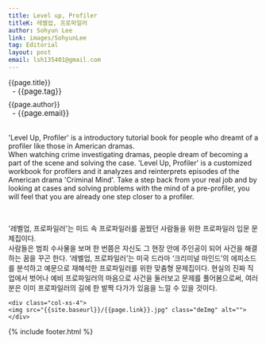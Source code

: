 ```yaml
---
title: Level up, Profiler
titleK: 레벨업, 프로파일러
author: Sohyun Lee
link: images/SohyunLee
tag: Editorial
layout: post
email: lsh135401@gmail.com
---	
```


<div class="container">

<div class="deDep">
{{page.title}}<br>
<p style="font-size:15px; margin:0px; padding:0px 0px 0px 8px; margin:0px 0px 8px 0px;">- {{page.tag}}</p>
{{page.author}}<br>
<p style="font-size:15px; margin:0px; padding:0px 0px 0px 8px;">- {{page.email}}</p>
</div>

<br>

<div class="det lato">



'Level Up, Profiler' is a introductory tutorial book for people who dreamt of a profiler like those in American dramas.
<br>
When watching crime investigating dramas, people dream of becoming a part of the scene and solving the case. 'Level Up, Profiler' is a customized workbook for profilers and it analyzes and reinterprets episodes of the American drama 'Criminal Mind'. Take a step back from your real job and by looking at cases and solving problems with the mind of a pre-profiler, you will feel that you are already one step closer to a profiler.


</div>

<br>

<div class="noto">

'레벨업, 프로파일러'는 미드 속 프로파일러를 꿈꿨던 사람들을 위한 프로파일러 입문 문제집이다.
<br>
사람들은 범죄 수사물을 보며 한 번쯤은 자신도 그 현장 안에 주인공이 되어 사건을 해결하는 꿈을 꾸곤 한다. ‘레벨업, 프로파일러’는 미국 드라마 ‘크리미널 마인드’의 에피소드를 분석하고 예문으로 재해석한 프로파일러를 위한 맞춤형 문제집이다. 현실의 진짜 직업에서 벗어나 예비 프로파일러의 마음으로 사건을 둘러보고 문제를 풀어봄으로써, 여러분은 이미 프로파일러의 길에 한 발짝 다가가 있음을 느낄 수 있을 것이다.


</div>

<div class="row" class="imgcolor">
	
	<div class="col-xs-4">
	<img src="{{site.baseurl}}/{{page.link}}.jpg" class="deImg" alt=""></div>
	
</div>

	

</div> 

{% include footer.html %}